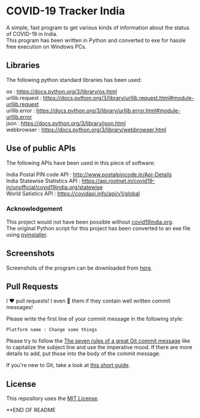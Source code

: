 # COVID-19 Tracker India

A simple, fast program to get various kinds of information about the status of COVID-19 in India.<br />
This program has been written in Python and converted to exe for hassle free execution on Windows PCs.


## Libraries

The following python standard libraries has been used:

os              : <https://docs.python.org/3/library/os.html><br />
urllib.request  : <https://docs.python.org/3/library/urllib.request.html#module-urllib.request><br />
urllib.error    : <https://docs.python.org/3/library/urllib.error.html#module-urllib.error><br />
json            : <https://docs.python.org/3/library/json.html><br />
webbrowser      : <https://docs.python.org/3/library/webbrowser.html><br />


## Use of public APIs

The following APIs have been used in this piece of software:

India Postal PIN code API : <http://www.postalpincode.in/Api-Details><br />
India Statewise Statistics API : <https://api.rootnet.in/covid19-in/unofficial/covid19india.org/statewise><br />
World Satistics API : <https://covidapi.info/api/v1/global><br />


### Acknowledgement

This project would not have been possible without [covid19india.org](https://covid19india.org).<br />
The original Python script for this project has been converted to an exe file using [pyinstaller](https://codeigo.com/python/convert-py-to-exe).


## Screenshots

Screenshots of the program can be downloaded from [here](https://github.com/deeptadeeproy/COVID-19-Tracker-India/tree/master/Screenshots).


## Pull Requests

I :heart: pull requests!
I even :sparkling_heart: them if they contain well written commit messages!

Please write the first line of your commit message in the following style:

```Platform name : Change some things```

Please try to follow the [The seven rules of a great Git commit message](https://chris.beams.io/posts/git-commit/#seven-rules) like to capitalize the subject line and use the imperative mood. If there are more details to add, put those into the body of the commit message.

If you're new to Git, take a look at [this short guide](https://guides.github.com/introduction/git-handbook/).


## License

This repository uses the [MIT License](/LICENSE).

**END OF README
